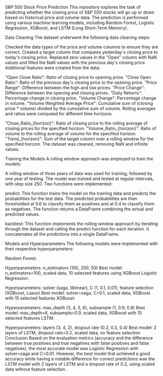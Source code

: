S&P 500 Stock Price Prediction
This repository explores the task of predicting whether the closing price of S&P 500 stocks will go up or down based on historical price and volume data. The prediction is performed using various machine learning models, including Random Forest, Logistic Regression, XGBoost, and LSTM (Long Short-Term Memory).

Data Cleaning
The dataset underwent the following data cleaning steps:

Checked the data types of the price and volume columns to ensure they are correct.
Created a target column that compares yesterday's closing price to today's closing price.
Replaced zero values in the "Open" column with NaN values and filled the NaN values with the previous day's closing price.
Additional features were created from the data:

"Open Close Ratio": Ratio of closing price to opening price.
"Close Open Ratio": Ratio of the previous day's closing price to the opening price.
"Price Range": Difference between the high and low prices.
"Price Change": Difference between the opening and closing prices.
"Daily Returns": Percentage change in closing price.
"Volume Change": Percentage change in volume.
"Volume Weighted Average Price": Cumulative sum of (closing price * volume) divided by the cumulative sum of volume.
Rolling averages and ratios were computed for different time horizons:

"Close_Ratio_{horizon}": Ratio of closing price to the rolling average of closing prices for the specified horizon.
"Volume_Ratio_{horizon}": Ratio of volume to the rolling average of volume for the specified horizon.
"Trend_{horizon}": Sum of the target column over a rolling window for the specified horizon.
The dataset was cleaned, removing NaN and infinite values.

Training the Models
A rolling window approach was employed to train the models:

A rolling window of three years of data was used for training, followed by one year of testing.
The model was trained and tested at regular intervals, with step size 250.
Two functions were implemented:

predict: This function trains the model on the training data and predicts the probabilities for the test data. The predicted probabilities are then thresholded at 0.6 to classify them as positives and at 0.4 to classify them as negatives. The function returns a DataFrame combining the actual and predicted values.

backtest: This function implements the rolling window approach by iterating through the dataset and calling the predict function for each iteration. It concatenates all the predictions into a single DataFrame.

Models and Hyperparameters
The following models were implemented with their respective hyperparameters:

Random Forest:

Hyperparameters: n_estimators (100, 200, 50)
Best model: n_estimators=100, scaled data, 10 selected features using XGBoost
Logistic Regression:

Hyperparameters: solver (saga, liblinear), C (1, 0.1, 0.01), feature selection (XGBoost, Lasso)
Best model: solver=saga, C=0.1, scaled data, XGBoost with 15 selected features
XGBoost:

Hyperparameters: max_depth (3, 4, 5, 6), subsample (1, 0.9, 0.8)
Best model: max_depth=6, subsample=0.9, scaled data, XGBoost with 15 selected features
LSTM:

Hyperparameters: layers (3, 4, 2), dropout rate (0.2, 0.3, 0.4)
Best model: 2 layers of LSTM, dropout rate=0.2, scaled data, no feature selection
Conclusion
Based on the evaluation metrics (accuracy and the difference between true positives and true negatives with false positives and false negatives), the most accurate model was Logistic Regression with solver=saga and C=0.01. However, the best model that achieved a good accuracy while having a notable difference for correct predictions was the LSTM model with 2 layers of LSTM and a dropout rate of 0.2, using scaled data without feature selection.
